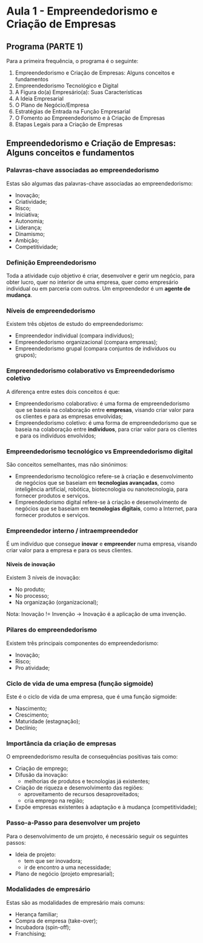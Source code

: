 # Aula 1 - Empreendedorismo e Criação de Empresas

## Programa (PARTE 1)
Para a primeira frequência, o programa é o seguinte:
  1. Empreendedorismo e Criação de Empresas: Alguns conceitos e fundamentos
  2. Empreendedorismo Tecnológico e Digital
  3. A Figura do(a) Empresário(a): Suas Características
  4. A Ideia Empresarial
  5. O Plano de Negócio/Empresa
  6. Estratégias de Entrada na Função Empresarial
  7. O Fomento ao Empreendedorismo e à Criação de Empresas
  8. Etapas Legais para a Criação de Empresas

## Empreendedorismo e Criação de Empresas: Alguns conceitos e fundamentos

### Palavras-chave associadas ao empreendedorismo
Estas são algumas das palavras-chave associadas ao empreendedorismo:
  - Inovação;
  - Criatividade;
  - Risco;
  - Iniciativa;
  - Autonomia;
  - Liderança;
  - Dinamismo;
  - Ambição;
  - Competitividade;

### Definição Empreendedorismo
Toda a atividade cujo objetivo é criar, desenvolver e gerir um negócio, para obter lucro, quer no interior de uma empresa, quer como empresário individual ou em parceria com outros. Um empreendedor é um **agente de mudança**.

### Níveis de empreendedorismo
Existem três objetos de estudo do empreendedorismo:
  - Empreendedor individual (compara indivíduos);
  - Empreendedorismo organizacional (compara empresas);
  - Empreendedorismo grupal (compara conjuntos de indivíduos ou grupos);

### Empreendedorismo colaborativo vs Empreendedorismo coletivo
A diferença entre estes dois conceitos é que:
  - Empreendedorismo colaborativo: é uma forma de empreendedorismo que se baseia na colaboração entre **empresas**, visando criar valor para os clientes e para as empresas envolvidas;
  - Empreendedorismo coletivo: é uma forma de empreendedorismo que se baseia na colaboração entre **indivíduos**, para criar valor para os clientes e para os indivíduos envolvidos;

### Empreendedorismo tecnológico vs Empreendedorismo digital
São conceitos semelhantes, mas não sinónimos:
  - Empreendedorismo tecnológico refere-se à criação e desenvolvimento de negócios que se baseiam em **tecnologias avançadas**, como inteligência artificial, robótica, biotecnologia ou nanotecnologia, para fornecer produtos e serviços.
  - Empreendedorismo digital refere-se à criação e desenvolvimento de negócios que se baseiam em **tecnologias digitais**, como a Internet, para fornecer produtos e serviços.

### Empreendedor interno / intraempreendedor
É um indivíduo que consegue **inovar** e **empreender** numa empresa, visando criar valor para a empresa e para os seus clientes.

#### Níveis de inovação
Existem 3 níveis de inovação:
  - No produto;
  - No processo;
  - Na organização (organizacional);

Nota: Inovação != Invenção → Inovação é a aplicação de uma invenção.

### Pilares do empreendedorismo
Existem três principais componentes do empreendedorismo:
  - Inovação;
  - Risco;
  - Pro atividade;

### Ciclo de vida de uma empresa (função sigmoide)
Este é o ciclo de vida de uma empresa, que é uma função sigmoide:
  - Nascimento;
  - Crescimento;
  - Maturidade (estagnação);
  - Declínio;

### Importância da criação de empresas
O empreendedorismo resulta de consequências positivas tais como:
- Criação de emprego;
- Difusão da inovação:
  - melhorias de produtos e tecnologias já existentes;
- Criação de riqueza e desenvolvimento das regiões:
  - aproveitamento de recursos desaproveitados;
  - cria emprego na região;
- Expõe empresas existentes à adaptação e à mudança (competitividade);

### Passo-a-Passo para desenvolver um projeto
Para o desenvolvimento de um projeto, é necessário seguir os seguintes passos:
- Ideia de projeto:
  - tem que ser inovadora;
  - ir de encontro a uma necessidade;
- Plano de negócio (projeto empresarial);

### Modalidades de empresário
Estas são as modalidades de empresário mais comuns:
  - Herança familiar;
  - Compra de empresa (take-over);
  - Incubadora (spin-off);
  - Franchising;